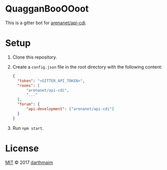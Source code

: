 # QuagganBooOOoot

This is a gitter bot for [arenanet/api-cdi](https://gitter.im/arenanet/api-cdi).

# Setup

1. Clone this repository.
2. Create a `config.json` file in the root directory with the following content:
    ```json
    {
      "token": "<GITTER_API_TOKEN>",
      "rooms": [
          "arenanet/api-cdi",
          "..."
      ],
      "forum": {
          "api-development": ["arenanet/api-cdi"]
      }
    }
    ```

3. Run `npm start`.

# License

[MIT](LICENSE.md) © 2017 [darthmaim](https://github.com/darthmaim)
